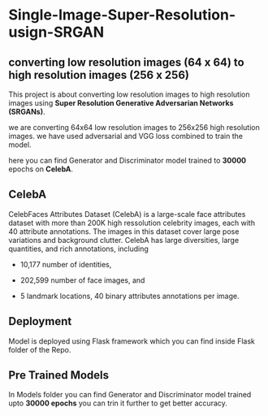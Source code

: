 # Single-Image-Super-Resolution-usign-SRGAN
## converting low resolution images (64 x 64) to high resolution images (256 x 256) ##
This project is about converting low resolution images to high resolution images using **Super Resolution Generative Adversarian Networks (SRGANs)**.

we are converting 64x64 low resolution images to 256x256 high resolution images.
we have used adversarial and VGG loss combined to train the model.

here you can find Generator and Discriminator model trained to **30000** epochs on **CelebA**.

## CelebA ##
CelebFaces Attributes Dataset (CelebA) is a large-scale face attributes dataset with more than 200K high ressolution celebrity images, each with 40 attribute annotations. The images in this dataset cover large pose variations and background clutter. CelebA has large diversities, large quantities, and rich annotations, including

* 10,177 number of identities,

* 202,599 number of face images, and

* 5 landmark locations, 40 binary attributes annotations per image.


## Deployment ##

Model is deployed using Flask framework which you can find inside Flask folder of the Repo.

## Pre Trained Models ##
In Models folder you can find Generator and Discriminator model trained upto **30000 epochs** you can trin it further to get better accuracy.
